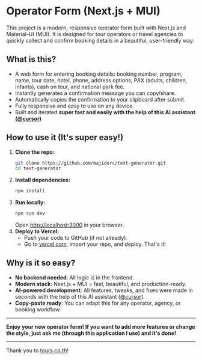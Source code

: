 # Operator Form (Next.js + MUI)

This project is a modern, responsive operator form built with Next.js and Material-UI (MUI). It is designed for tour operators or travel agencies to quickly collect and confirm booking details in a beautiful, user-friendly way.

## What is this?

- A web form for entering booking details: booking number, program, name, tour date, hotel, phone, address options, PAX (adults, children, infants), cash on tour, and national park fee.
- Instantly generates a confirmation message you can copy/share.
- Automatically copies the confirmation to your clipboard after submit.
- Fully responsive and easy to use on any device.
- Built and iterated **super fast and easily with the help of this AI assistant ([\@cursor](https://github.com/getcursor/cursor))**

## How to use it (It's super easy!)

1. **Clone the repo:**
   ```sh
   git clone https://github.com/majidorc/text-generator.git
   cd text-generator
   ```
2. **Install dependencies:**
   ```sh
   npm install
   ```
3. **Run locally:**
   ```sh
   npm run dev
   ```
   Open [http://localhost:3000](http://localhost:3000) in your browser.
4. **Deploy to Vercel:**
   - Push your code to GitHub (if not already).
   - Go to [vercel.com](https://vercel.com), import your repo, and deploy. That's it!

## Why is it so easy?

- **No backend needed**: All logic is in the frontend.
- **Modern stack**: Next.js + MUI = fast, beautiful, and production-ready.
- **AI-powered development**: All features, tweaks, and fixes were made in seconds with the help of this AI assistant ([\@cursor](https://github.com/getcursor/cursor)).
- **Copy-paste ready**: You can adapt this for any operator, agency, or booking workflow.

---

**Enjoy your new operator form! If you want to add more features or change the style, just ask me (through this application I use) and it's done!**

---

Thank you to [tours.co.th](https://tours.co.th)! 